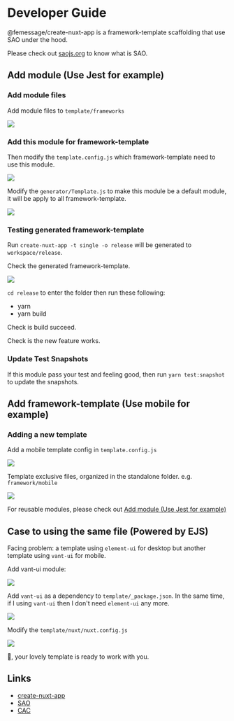 # Developer Guide

@femessage/create-nuxt-app is a framework-template scaffolding that use SAO under the hood.

Please check out [saojs.org](https://saojs.org) to know what is SAO.

## Add module (Use Jest for example)

### Add module files

Add module files to `template/frameworks`

![](https://i.loli.net/2019/08/29/vUXaQZIbLo15pxY.png)

### Add this module for framework-template

Then modify the `template.config.js` which framework-template need to use this module.

![](https://i.loli.net/2019/08/29/KNXGvEsxjymS9TU.png)

Modify the `generator/Template.js` to make this module be a default module, it will be apply to all framework-template.

![](https://i.loli.net/2019/08/29/UD2quld1icH64pv.png)

### Testing generated framework-template

Run `create-nuxt-app -t single -o release` will be generated to `workspace/release`.

Check the generated framework-template.

![](https://i.loli.net/2019/08/29/ALeOBqMcX29awFT.png)

`cd release` to enter the folder then run these following:

- yarn
- yarn build

Check is build succeed.

Check is the new feature works.

### Update Test Snapshots

If this module pass your test and feeling good, then run `yarn test:snapshot` to update the snapshots.

## Add framework-template (Use mobile for example)

### Adding a new template

Add a mobile template config in `template.config.js`

![](https://i.loli.net/2019/08/29/XrMzQBceA29kmRy.png)

Template exclusive files, organized in the standalone folder. e.g. `framework/mobile`

![](https://i.loli.net/2019/08/29/f5zn8FoBW63lmYi.png)

For reusable modules, please check out [Add module (Use Jest for example)](add-module-(use-jest-for-example))

## Case to using the same file (Powered by EJS)

Facing problem: a template using `element-ui` for desktop but another template using `vant-ui` for mobile.

Add vant-ui module:

![](https://i.loli.net/2019/08/29/rzmj9P1iElXAOyw.png)

Add `vant-ui` as a dependency to `template/_package.json`. In the same time, if I using `vant-ui` then I don't need `element-ui` any more.

![](https://i.loli.net/2019/08/29/AZw4HGka9Xmyjrq.png)

Modify the `template/nuxt/nuxt.config.js`

![](https://i.loli.net/2019/08/29/xnEosSHWl2RAkv3.png)

👋, your lovely template is ready to work with you.

## Links

- [create-nuxt-app](https://github.com/nuxt/create-nuxt-app)
- [SAO](https://saojs.org)
- [CAC](https://github.com/cacjs/cac)

